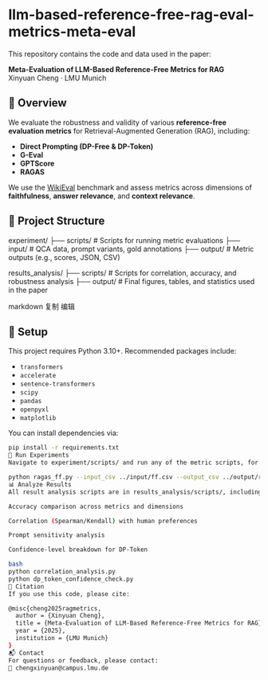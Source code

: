 # llm-based-reference-free-rag-eval-metrics-meta-eval

This repository contains the code and data used in the paper:

**Meta-Evaluation of LLM-Based Reference-Free Metrics for RAG**  
Xinyuan Cheng · LMU Munich

## 🧠 Overview

We evaluate the robustness and validity of various **reference-free evaluation metrics** for Retrieval-Augmented Generation (RAG), including:

- **Direct Prompting (DP-Free & DP-Token)**
- **G-Eval**
- **GPTScore**
- **RAGAS**

We use the [WikiEval](https://huggingface.co/datasets/ExplodingGradients/WikiEval) benchmark and assess metrics across dimensions of **faithfulness**, **answer relevance**, and **context relevance**.

## 📁 Project Structure

experiment/
├── scripts/ # Scripts for running metric evaluations
├── input/ # QCA data, prompt variants, gold annotations
├── output/ # Metric outputs (e.g., scores, JSON, CSV)

results_analysis/
├── scripts/ # Scripts for correlation, accuracy, and robustness analysis
├── output/ # Final figures, tables, and statistics used in the paper

markdown
复制
编辑

## 🔧 Setup

This project requires Python 3.10+. Recommended packages include:

- `transformers`
- `accelerate`
- `sentence-transformers`
- `scipy`
- `pandas`
- `openpyxl`
- `matplotlib`

You can install dependencies via:

```bash
pip install -r requirements.txt
🚀 Run Experiments
Navigate to experiment/scripts/ and run any of the metric scripts, for example:

python ragas_ff.py --input_csv ../input/ff.csv --output_csv ../output/ragas_ff_output.csv
📊 Analyze Results
All result analysis scripts are in results_analysis/scripts/, including:

Accuracy comparison across metrics and dimensions

Correlation (Spearman/Kendall) with human preferences

Prompt sensitivity analysis

Confidence-level breakdown for DP-Token

bash
python correlation_analysis.py
python dp_token_confidence_check.py
📄 Citation
If you use this code, please cite:

@misc{cheng2025ragmetrics,
  author = {Xinyuan Cheng},
  title = {Meta-Evaluation of LLM-Based Reference-Free Metrics for RAG},
  year = {2025},
  institution = {LMU Munich}
}
📬 Contact
For questions or feedback, please contact:
📧 chengxinyuan@campus.lmu.de
